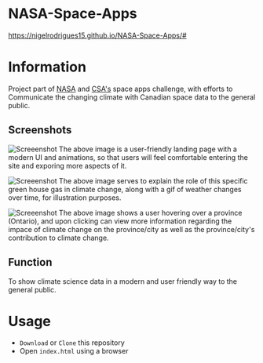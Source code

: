 # NASA-Space-Apps

https://nigelrodrigues15.github.io/NASA-Space-Apps/#

# Information
Project part of [NASA](https://2018.spaceappschallenge.org/) and [CSA's](http://www.asc-csa.gc.ca/eng/events/2018/space-apps-citizen-scientist.asp) space apps challenge, with efforts to Communicate the changing climate with Canadian space data to the general public.

## Screenshots
![Screeenshot](https://github.com/nigelrodrigues15/NASA-Space-Apps/blob/master/images/SS1.PNG)
The above image is a user-friendly landing page with a modern UI and animations, so that users will feel comfortable entering the site and exporing more aspects of it. 

![Screeenshot](https://github.com/nigelrodrigues15/NASA-Space-Apps/blob/master/images/SS2.PNG)
The above image serves to explain the role of this specific green house gas in climate change, along with a gif of weather changes over time, for illustration purposes.

![Screeenshot](https://github.com/nigelrodrigues15/NASA-Space-Apps/blob/master/images/SS4.PNG)
The above image shows a user hovering over a province (Ontario), and upon clicking can view more information regarding the impace of climate change on the province/city as well as the province/city's contribution to climate change. 

## Function
To show climate science data in a modern and user friendly way to the general public. 

# Usage
*  `Download` or `Clone` this repository
*   Open `index.html` using a browser
